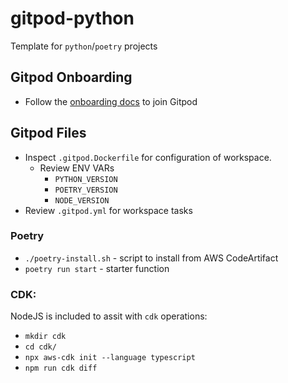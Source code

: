 # gitpod-python

Template for `python`/`poetry` projects

## Gitpod Onboarding 
- Follow the [onboarding docs](https://www.notion.so/equipmentshare/Gitpod-12de6a3707be456784a08900ec206fe5) to join Gitpod

## Gitpod Files
- Inspect `.gitpod.Dockerfile` for configuration of workspace.  
  - Review ENV VARs 
    - `PYTHON_VERSION`
    - `POETRY_VERSION`
    - `NODE_VERSION`
- Review `.gitpod.yml` for workspace tasks

### Poetry
- `./poetry-install.sh` - script to install from AWS CodeArtifact
- `poetry run start` - starter function

### CDK:
NodeJS is included to assit with `cdk` operations:
- `mkdir cdk`
- `cd cdk/`
- `npx aws-cdk init --language typescript`
- `npm run cdk diff`
